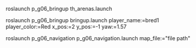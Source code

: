 roslaunch p_g06_bringup th_arenas.launch 


roslaunch p_g06_bringup bringup.launch player_name:=bred1 player_color:=Red x_pos:=2 y_pos:=-1 yaw:=1.57


roslaunch p_g06_navigation p_g06_navigation.launch map_file:="file path"
